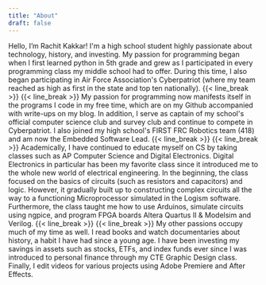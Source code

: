 ```yaml
---
title: "About"
draft: false
---
```


Hello, I’m Rachit Kakkar! I'm a high school student highly passionate about technology, history, and investing. My passion for programming began when I first learned python in 5th grade and grew as I participated in every programming class my middle school had to offer. During this time, I also began participating in Air Force Association's Cyberpatriot (where my team reached as high as first in the state and top ten nationally).
{{< line_break >}}
{{< line_break >}}
My passion for programming now manifests itself in the programs I code in my free time, which are on my Github accompanied with write-ups on my blog. In addition, I serve as captain of my school's official computer science club and survey club and continue to compete in Cyberpatriot. I also joined my high school's FIRST FRC Robotics team (418) and am now the Embedded Software Lead.
{{< line_break >}}
{{< line_break >}}
Academically, I have continued to educate myself on CS by taking classes such as AP Computer Science and Digital Electronics. Digital Electronics in particular has been my favorite class since it introduced me to the whole new world of electrical engineering. In the beginning, the class focused on the basics of circuits (such as resistors and capacitors) and logic. However, it gradually built up to constructing complex circuits all the way to a functioning Microprocessor simulated in the Logism software. Furthermore, the class taught me how to use Arduinos, simulate circuits using ngpice, and program FPGA boards Altera Quartus II & Modelsim and Verilog.
{{< line_break >}}
{{< line_break >}}
My other passions occupy much of my time as well. I read  books and watch documentaries about history, a habit I have had since a young age. I have been investing my savings in assets such as stocks, ETFs, and index funds ever since I was introduced to personal finance through my CTE Graphic Design class. Finally, I edit videos for various projects using Adobe Premiere and After Effects.